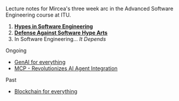 
Lecture notes for Mircea's three week arc in the Advanced Software Engineering course at ITU.

1. **[Hypes in Software Engineering](./1-hypes.md)**
2. **[Defense Against Software Hype Arts](./2-defense.md)**
3. In Software Engineering... *It Depends*


Ongoing
- [GenAI for everything](cases/gen-ai-everything)
- [MCP - Revolutionizes AI Agent Integration](cases/mcp)

Past
- [Blockchain for everything](cases/blockchain)

